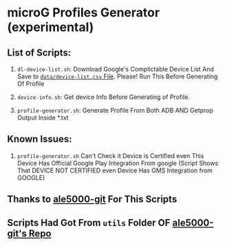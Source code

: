 # microG Profiles Generator (experimental)

## List of Scripts:

1. ```dl-device-list.sh```: Download Google's Complictable Device List And Save to [```data/device-list.csv``` File](https://github.com/Lobanokivan11/MICROG-PROFILES/raw/refs/heads/main/utils/data/device-list.csv). Please! Run This Before Generating Of Profile

2. ```device-info.sh```: Get device Info Before Generating of Profile.

3. ```profile-generator.sh```: Generate Profile From Both ADB AND Getprop Output Inside *.txt

## Known Issues:

1. ```profile-generator.sh``` Can't Check it Device is Certified even This Device Has Official Google Play Integration From google (Script Shows That DEVICE NOT CERTIFIED even Device Has GMS Integration from GOOGLE)

## Thanks to [ale5000-git](https://github.com/ale5000-git) For This Scripts

## Scripts Had Got From ```utils``` Folder OF [ale5000-git's Repo](https://github.com/micro5k/microg-unofficial-installer/tree/main/utils)
